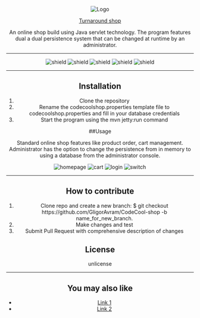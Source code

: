 <div style="text-align: center;">

![Logo](https://gligoravram.github.io/img/turnaround.png)

<a href="https://proman-codecool-rng.herokuapp.com/">Turnaround shop</a>

An online shop build using Java servlet technology. The program features dual a dual persistence system that can 
be changed at runtime by an administrator.

<hr>

![shield](https://img.shields.io/badge/using-java-green)
![shield](https://img.shields.io/badge/using-javascript-green)
![shield](https://img.shields.io/github/issues/GligorAvram/CodeCool-shop)
![shield](https://img.shields.io/github/stars/GligorAvram/CodeCool-shop)
![shield](https://img.shields.io/github/license/GligorAvram/CodeCool-shop)

<hr>

## Installation

<ol>
    <li>Clone the repository</li>
    <li>Rename the codecoolshop.properties template file to codecoolshop.properties and fill in your database credentials</li>
    <li>Start the program using the mvn jetty:run command</li>
</ol>


##Usage

Standard online shop features like product order, cart management. Administrator has the option to change the persistence 
from in memory to using a database from the administrator console.

![homepage](https://gligoravram.github.io/img/projectscreenshots/codecool%20shop.jpg)
![cart](https://gligoravram.github.io/img/projectscreenshots/cart%20codecool%20shop.jpg)
![login](https://gligoravram.github.io/img/projectscreenshots/codecool%20shop%20login.jpg)
![switch](https://gligoravram.github.io/img/projectscreenshots/db-switch%20codecool%20shop.png)
<hr>

## How to contribute

<ol>
<li>Clone repo and create a new branch: $ git checkout https://github.com/GligorAvram/CodeCool-shop -b name_for_new_branch.</li>
<li>Make changes and test</li>
<li>Submit Pull Request with comprehensive description of changes</li>
</ol>


## License
unlicense

<hr>

## You may also like

<ul>
    <li> <a href="#">Link 1</a> </li>
    <li> <a href="#">Link 2</a> </li>
</ul>
</div>